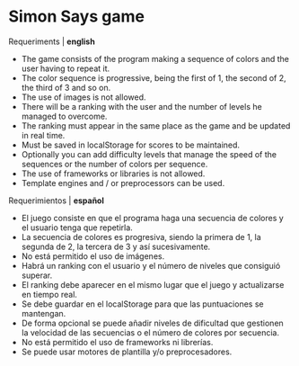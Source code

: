 # Simon Says game

Requeriments | **english**

- The game consists of the program making a sequence of colors and the user having to repeat it.
- The color sequence is progressive, being the first of 1, the second of 2, the third of 3 and so on.
- The use of images is not allowed.
- There will be a ranking with the user and the number of levels he managed to overcome.
- The ranking must appear in the same place as the game and be updated in real time.
- Must be saved in localStorage for scores to be maintained.
- Optionally you can add difficulty levels that manage the speed of the sequences or the number of colors per sequence.
- The use of frameworks or libraries is not allowed.
- Template engines and / or preprocessors can be used.

Requerimientos | **español**

- El juego consiste en que el programa haga una secuencia de colores y el usuario tenga que repetirla.
- La secuencia de colores es progresiva, siendo la primera de 1, la segunda de 2, la tercera de 3 y así sucesivamente.
- No está permitido el uso de imágenes.
- Habrá un ranking con el usuario y el número de niveles que consiguió superar.
- El ranking debe aparecer en el mismo lugar que el juego y actualizarse en tiempo real.
- Se debe guardar en el localStorage para que las puntuaciones se mantengan.
- De forma opcional se puede añadir niveles de dificultad que gestionen la velocidad de las secuencias o el número de colores por secuencia.
- No está permitido el uso de frameworks ni librerías.
- Se puede usar motores de plantilla y/o preprocesadores.
